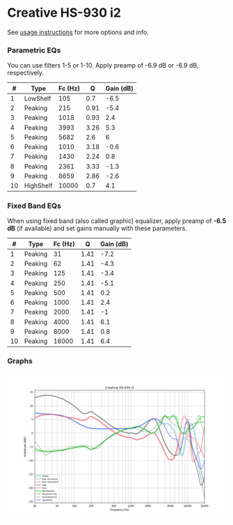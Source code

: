 # Creative HS-930 i2
See [usage instructions](https://github.com/jaakkopasanen/AutoEq#usage) for more options and info.

### Parametric EQs
You can use filters 1-5 or 1-10. Apply preamp of -6.9 dB or -6.9 dB, respectively.

|   # | Type      |   Fc (Hz) |    Q |   Gain (dB) |
|-----|-----------|-----------|------|-------------|
|   1 | LowShelf  |       105 | 0.7  |        -6.5 |
|   2 | Peaking   |       215 | 0.91 |        -5.4 |
|   3 | Peaking   |      1018 | 0.93 |         2.4 |
|   4 | Peaking   |      3993 | 3.26 |         5.3 |
|   5 | Peaking   |      5682 | 2.6  |         6   |
|   6 | Peaking   |      1010 | 3.18 |        -0.6 |
|   7 | Peaking   |      1430 | 2.24 |         0.8 |
|   8 | Peaking   |      2361 | 3.33 |        -1.3 |
|   9 | Peaking   |      8659 | 2.86 |        -2.6 |
|  10 | HighShelf |     10000 | 0.7  |         4.1 |

### Fixed Band EQs
When using fixed band (also called graphic) equalizer, apply preamp of **-6.5 dB** (if available) and set gains manually with these parameters.

|   # | Type    |   Fc (Hz) |    Q |   Gain (dB) |
|-----|---------|-----------|------|-------------|
|   1 | Peaking |        31 | 1.41 |        -7.2 |
|   2 | Peaking |        62 | 1.41 |        -4.3 |
|   3 | Peaking |       125 | 1.41 |        -3.4 |
|   4 | Peaking |       250 | 1.41 |        -5.1 |
|   5 | Peaking |       500 | 1.41 |         0.2 |
|   6 | Peaking |      1000 | 1.41 |         2.4 |
|   7 | Peaking |      2000 | 1.41 |        -1   |
|   8 | Peaking |      4000 | 1.41 |         6.1 |
|   9 | Peaking |      8000 | 1.41 |         0.8 |
|  10 | Peaking |     16000 | 1.41 |         6.4 |

### Graphs
![](./Creative%20HS-930%20i2.png)
